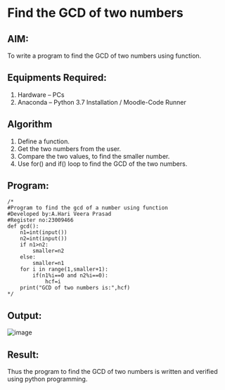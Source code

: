 # Find the GCD of two numbers

## AIM:
To write a program to find the GCD of two numbers using function.

## Equipments Required:
1. Hardware – PCs
2. Anaconda – Python 3.7 Installation / Moodle-Code Runner

## Algorithm
1. Define a function.
2. Get the two numbers from the user.
3. Compare the two values, to find the smaller number.
4. Use for() and if() loop to find the GCD of the two numbers.

## Program:
```
/*
#Program to find the gcd of a number using function
#Developed by:A.Hari Veera Prasad
#Register no:23009466
def gcd():
    n1=int(input())
    n2=int(input())
    if n1>n2:
        smaller=n2
    else:
        smaller=n1
    for i in range(1,smaller+1):
        if(n1%i==0 and n2%i==0):
            hcf=i
    print("GCD of two numbers is:",hcf)  
*/
```

## Output:
![image](https://github.com/Hariveeraprasad-2006/GCD-of-two-numbers/assets/145049988/d2f9aa74-510b-49f9-807b-7633f13c8cd3)
## Result:
Thus the program to find the GCD of two numbers is written and verified using python programming.
